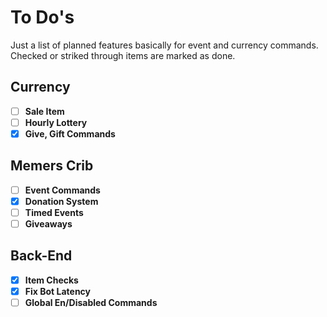 # To Do's
Just a list of planned features basically for event and currency commands. Checked or striked through items are marked as done.

## Currency
* [ ] **Sale Item**
* [ ] **Hourly Lottery**
* [x] **Give, Gift Commands**

## Memers Crib
* [ ] **Event Commands**
* [x] **Donation System**
* [ ] **Timed Events**
* [ ] **Giveaways**

## Back-End
* [x] **Item Checks**
* [x] **Fix Bot Latency**
* [ ] **Global En/Disabled Commands**